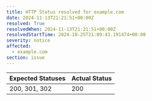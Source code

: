 ```yaml
---
title: HTTP Status resolved for example.com
date: 2024-11-13T21:21:51+00:00Z
resolved: True
resolvedWhen: 2024-11-13T21:21:51+00:00Z
resolvedStartTime: 2024-10-25T21:09:43.191474+00:00
severity: notice
affected:
  - example.com
section: issue
---
```


| Expected Statuses | Actual Status  |
|-------------------|----------------|
| 200, 301, 302 | 200 |
